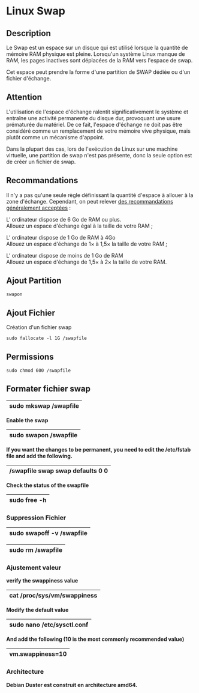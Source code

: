 # Linux Swap

## **Description**

Le Swap est un espace sur un disque qui est utilisé lorsque la quantité de mémoire RAM physique est pleine. Lorsqu'un système Linux manque de RAM, les pages inactives sont déplacées de la RAM vers l'espace de swap.

Cet espace peut prendre la forme d'une partition de SWAP dédiée ou d'un fichier d'échange.

## **Attention**

L'utilisation de l'espace d'échange ralentit significativement le système et entraîne une activité permanente du disque dur, provoquant une usure prématurée du matériel. De ce fait, l'espace d'échange ne doit pas être considéré comme un remplacement de votre mémoire vive physique, mais plutôt comme un mécanisme d'appoint.

Dans la plupart des cas, lors de l'exécution de Linux sur une machine virtuelle, une partition de swap n'est pas présente, donc la seule option est de créer un fichier de swap.

## **Recommandations**

Il n'y a pas qu'une seule règle définissant la quantité d'espace à allouer à la zone d'échange. Cependant, on peut relever [des recommandations généralement acceptées](https://doc.ubuntu-fr.org/tutoriel/partitionner_manuellement_avec_installateur_ubuntu#partitions_indispensables) :

L’ ordinateur dispose de 6 Go de RAM ou plus.  
Allouez un espace d'échange égal à la taille de votre RAM ;

L’ ordinateur dispose de 1 Go de RAM à 4Go  
Allouez un espace d'échange de 1× à 1,5× la taille de votre RAM ;

L’ ordinateur dispose de moins de 1 Go de RAM  
Allouez un espace d'échange de 1,5× à 2× la taille de votre RAM.

## **Ajout Partition**

```text
swapon
```

## **Ajout Fichier**

Création d'un fichier swap

```text
sudo fallocate -l 1G /swapfile
```

## **Permissions**

```text
sudo chmod 600 /swapfile
```

## **Formater fichier swap**

| **sudo mkswap /swapfile** |
| :--- |


**Enable the swap**

| **sudo swapon /swapfile** |
| :--- |


**If you want the changes to be permanent, you need to edit the /etc/fstab file and add the following.**

| **/swapfile swap swap defaults 0 0** |
| :--- |


**Check the status of the swapfile**

| **sudo free -h** |
| :--- |


### **Suppression Fichier**

| **sudo swapoff -v /swapfile** |
| :--- |


| **sudo rm /swapfile** |
| :--- |


### **Ajustement valeur**

**verify the swappiness value**

| **cat /proc/sys/vm/swappiness** |
| :--- |


**Modify the default value**

| **sudo nano /etc/sysctl.conf** |
| :--- |


**And add the following \(10 is the most commonly recommended value\)**

| **vm.swappiness=10** |
| :--- |


### **Architecture**

**Debian Duster est construit en architecture amd64.**  


